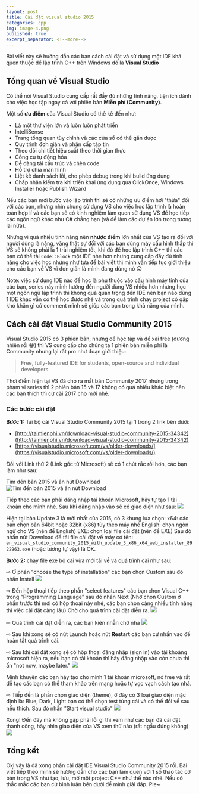 ```yaml
---
layout: post
title: Cài đặt visual studio 2015
categories: cpp
img: image-4.png
published: true
excerpt_separator: <!--more-->
---
```

Bài viết này sẽ hướng dẫn các bạn cách cài đặt và sử dụng một IDE khá quen thuộc để lập trình C++ trên Windows đó là **Visual Studio**
<!--more-->
## Tổng quan về Visual Studio
Có thể nói Visual Studio cung cấp rất đầy đủ những tính năng, tiện ích dành cho việc học tập ngay cả với phiên bản **Miễn phí (Community)**. 

Một số **ưu điểm** của Visual Studio có thể kể đến như: 
- Là một thư viện lớn và luôn luôn phát triển
- IntelliSense
- Trang tổng quan tùy chỉnh và các cửa sổ có thể gắn được
- Quy trình đơn giản và phân cấp tập tin
- Theo dõi chi tiết hiệu suất theo thời gian thực
- Công cụ tự động hóa
- Dễ dàng tái cấu trúc và chèn code
- Hỗ trợ chia màn hình
- Liệt kê danh sách lỗi, cho phép debug trong khi build ứng dụng
- Chấp nhận kiểm tra khi triển khai ứng dụng qua ClickOnce, Windows Installer hoặc Publish Wizard

Nếu các bạn mới bước vào lập trình thì sẽ có những ưu điểm hơi "thừa" đối với các bạn, nhưng nhìn chung sử dụng VS cho việc học lập trình là hoàn toàn hợp lí và các bạn sẽ có kinh nghiệm làm quen sử dụng VS để học tiếp các ngôn ngữ khác như C# chẳng hạn (và để làm các dự án lớn trong tương lai nữa).

Nhưng vì quá nhiều tính năng nên **nhược điểm** lớn nhất của VS tạo ra đối với người dùng là nặng, vâng thật sự đối với các bạn dùng máy cấu hình thấp thì VS sẽ không phải là 1 trải nghiệm tốt, khi đó để học lập trình C++ thì các bạn có thể tải ``Code::Block`` một IDE nhẹ hơn nhưng cung cấp đầy đủ tính năng cho việc học nhưng như tựa đề bài viết thì mình vẫn tiếp tục giới thiệu cho các bạn về VS vì đơn giản là mình đang dùng nó 😛

<div class="alert alert-info">
Note: việc sử dụng IDE nào để học là phụ thuộc vào cấu hình máy tính của các bạn, series này mình hướng đến người dùng VS nhiều hơn nhưng học một ngôn ngữ lập trình thì không quá quan trọng đến IDE nên bạn nào dùng 1 IDE khác vẫn có thể học được nhé và trong quá trình chạy project có gặp khó khăn gì cứ comment mình sẽ giúp các bạn trong khả năng của mình.
</div>

## Cách cài đặt Visual Studio Community 2015
Visual Studio 2015 có 3 phiên bản, nhưng để học tập và để xài free (đương nhiên rồi 😁) thì VS cung cấp cho chúng ta 1 phiên bản miễn phí là Community nhưng lại rất pro như đoạn giới thiệu:

> Free, fully-featured IDE for students, open-source and individual developers

Thời điểm hiện tại VS đã cho ra mắt bản Community 2017 nhưng trong phạm vi series thì 2 phiên bản 15 và 17 không có quá nhiều khác biệt nên các bạn thích thì cứ cài 2017 cho mới nhé.

### Các bước cài đặt
**Bước 1:** Tải bộ cài Visual Studio Community 2015 tại 1 trong 2 link bên dưới:
- [http://taimienphi.vn/download-visual-studio-community-2015-34342](http://taimienphi.vn/download-visual-studio-community-2015-34342)
- [https://visualstudio.microsoft.com/vs/older-downloads/](https://visualstudio.microsoft.com/vs/older-downloads/)

Đối với Link thứ 2 (Link gốc từ Microsoft) sẽ có 1 chút rắc rối hơn, các bạn làm như sau:

Tìm đến bản 2015 và ấn nút Download
![Tìm đến bản 2015 và ấn nút Download](https://4.bp.blogspot.com/-4EYpmjuu1ro/XHJEJun96LI/AAAAAAAAAZw/62X9ep6sM0IO8wLfhLZMZyMG1l92fVbAACK4BGAYYCw/s640/v2.PNG)

Tiếp theo các bạn phải đăng nhập tài khoản Microsoft, hãy tự tạo 1 tài khoản cho mình nhé. Sau khi đăng nhập vào sẽ có giao diện như sau:
![](https://2.bp.blogspot.com/-tg2jlNmveM4/XHJFFM6VSMI/AAAAAAAAAZ8/CIAVFV6OKPIWyyNZKeXLTga-9p5eynfkACK4BGAYYCw/s640/v3.PNG)

Hiện tại bản Update 3 là mới nhất của 2015, có 3 khung lựa chọn:
x64: các bạn chọn bản 64bit hoặc 32bit (x86) tùy theo máy nhé
English: chọn ngôn ngữ cho VS (nên để English)
EXE: chọn loại file cài đặt (nên để EXE)
Sau đó nhấn nút Download để tải file cài đặt về máy có tên: ``en_visual_studio_community_2015_with_update_3_x86_x64_web_installer_8922963.exe`` (hoặc tương tự vậy) là OK.

**Bước 2:** chạy file exe bộ cài vừa mới tải về và quá trình cài như sau:


⇨ Ở phần "choose the type of installation" các bạn chọn Custom sau đó nhấn Install
![](https://2.bp.blogspot.com/-aztHNK_-Zjo/XHJHMZP0BLI/AAAAAAAAAaI/BLheUt7YBDkiTseyYBadZ0z5YdbN1RnHwCK4BGAYYCw/s400/v4.png)

⇨ Đến hộp thoại tiếp theo phần "select features" các bạn chọn Visual C++ trong "Programming Language" sau đó nhấn Next (Nhớ chọn Custom ở phần trước thì mới có hộp thoại này nhé, các bạn chọn càng nhiều tính năng thì việc cài đặt càng lâu) Chờ cho quá trình cài đặt diễn ra.
![](https://2.bp.blogspot.com/-4PbP50c-pD0/XHJHYpi7AVI/AAAAAAAAAaY/JMycq35QBTETKS-lf89AguUbdZi1fixuwCK4BGAYYCw/s400/v5.png)

⇨ Quá trình cài đặt diễn ra, các bạn kiên nhẫn chờ nha
![](https://2.bp.blogspot.com/-vegSBkvFG20/XHJHsfuU0KI/AAAAAAAAAas/rsNc-5eZ90cLzYvGqtHoN2WLCoxzMuUuwCK4BGAYYCw/s400/v6.png)

⇨ Sau khi xong sẽ có nút Launch hoặc nút **Restart** các bạn cứ nhấn vào để hoàn tất quá trình cài.


⇨ Sau khi cài đặt xong sẽ có hộp thoại đăng nhập (sign in) vào tài khoảng microsoft hiện ra, nếu bạn có tài khoản thì hãy đăng nhập vào còn chưa thì ấn "not now, maybe later."
![](https://2.bp.blogspot.com/-sr5zQAQzHuQ/XHJIUxHubZI/AAAAAAAAAa4/AruPodsUhQIZD_MBOoZHL2NQ0v2Rez05wCK4BGAYYCw/s400/v7.png)

Mình khuyên các bạn hãy tạo cho mình 1 tài khoản microsoft, nó free và rất dễ tạo các bạn có thể tham khảo trên mạng hoặc tự vọc vạch cách tạo nhá.


⇨ Tiếp đến là phần chọn giao diện (theme), ở đây có 3 loại giao diện mặc định là: Blue, Dark, Light bạn có thể chọn test từng cái và có thể đổi về sau nếu thích. Sau đó nhấn "Start visual studio"
![](https://4.bp.blogspot.com/-8_wp2w2n3kA/XHJIhb-KOKI/AAAAAAAAAbA/9HPALkPv5lotjJ95KV7nGNm72PpGV5AQgCK4BGAYYCw/s400/v8.PNG)

Xong! Đến đây mà không gặp phải lỗi gì thì xem như các bạn đã cài đặt thành công, hãy nhìn giao diện của VS xem thử nào (rất ngầu đúng không)
![](https://1.bp.blogspot.com/-cEHFoCwYpBE/XHJCMv_GJKI/AAAAAAAAAZk/Tts4XvcFIw8aL9klWLvm2QDCNfskaJlPQCK4BGAYYCw/s640/vs1.PNG)

## Tổng kết
Oki vậy là đã xong phần cài đặt IDE Visual Studio Community 2015 rồi. Bài viết tiếp theo mình sẽ hướng dẫn cho các bạn làm quen với 1 số thao tác cơ bản trong VS như tạo, lưu, mở một project C++ như thế nào nhé. Nếu có thắc mắc các bạn cứ bình luận bên dưới để mình giải đáp. Pie~
